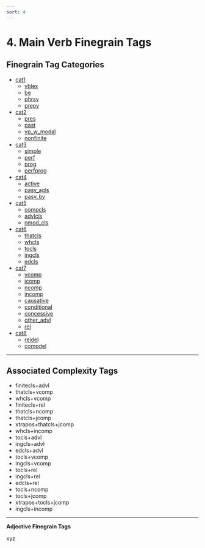 ```yaml
---
sort: 4
---
```


# 4. Main Verb Finegrain Tags

## Finegrain Tag Categories

- [cat1](4_cat1)
	- [vblex](4_cat1.md#4-1-1-vblex--(xyz))
	- [be](4_cat1.md#4-1-2-be--(xyz))
	- [phrsv](4_cat1.md#4-1-3-phrsv--(xyz))
	- [prepv](4_cat1.md#4-1-4-prepv--(xyz))
- [cat2](4_cat2) 
	- [pres](4_cat2.md#4-2-1-pres--(xyz))
	- [past](4_cat2.md#4-2-2-past--(xyz))
	- [vp_w_modal](4_cat2.md#4-2-3-vp_w_modal--(xyz))
	- [nonfinite](4_cat2.md#4-2-4-nonfinite--(xyz))
- [cat3](4_cat3)
	- [simple](4_cat3.md#4-3-1-simple--(xyz))
	- [perf](4_cat3.md#4-3-2-perf--(xyz))
	- [prog](4_cat3.md#4-3-3-prog--(xyz))
	- [perfprog](4_cat3.md#4-3-4-perfprog--(xyz))
- [cat4](4_cat4)
	- [active](4_cat4.md#4-4-1-active--(xyz))
	- [pasv_agls](4_cat4.md#4-4-2-pasv_agls--(xyz))
	- [pasv_by](4_cat4.md#4-4-3-pasv_by--(xyz))
- [cat5](4_cat5)
	- [compcls](4_cat5.md#4-5-1-compcls--(xyz))
	- [advlcls](4_cat5.md#4-5-2-advlcls--(xyz))
	- [nmod_cls](4_cat5.md#4-5-3-nmod_cls--(xyz))
- [cat6](4_cat6)
	- [thatcls](4_cat6.md#4-6-1-thatcls--(xyz))
	- [whcls](4_cat6.md#4-6-2-whcls--(xyz))
	- [tocls](4_cat6.md#4-6-3-tocls--(xyz))
	- [ingcls](4_cat6.md#4-6-4-ingcls--(xyz))
	- [edcls](4_cat6.md#4-6-5-edcls--(xyz))
- [cat7](4_cat7)
	- [vcomp](4_cat7.md#4-7-1-vcomp--(xyz))
	- [jcomp](4_cat7.md#4-7-2-jcomp--(xyz))
	- [ncomp](4_cat7.md#4-7-3-ncomp--(xyz))
	- [incomp](4_cat7.md#4-7-4-incomp--(xyz))
	- [causative](4_cat7.md#4-7-5-causative--(xyz))
	- [conditional](4_cat7.md#4-7-6-conditional--(xyz))
	- [concessive](4_cat7.md#4-7-7-concessive--(xyz))
	- [other_advl](4_cat7.md#4-7-8-other_advl--(xyz))
	- [rel](4_cat7.md#4-7-9-rel--(xyz))
- [cat8](4_cat8)
	- [reldel](4_cat8.md#4-8-1-reldel--(xyz))
	- [compdel](4_cat8.md#4-8-2-compdel--(xyz))


---
## Associated Complexity Tags

- finitecls+advl
- thatcls+vcomp
- whcls+vcomp
- finitecls+rel
- thatcls+ncomp
- thatcls+jcomp
- xtrapos+thatcls+jcomp
- whcls+incomp
- tocls+advl
- ingcls+advl
- edcls+advl
- tocls+vcomp
- ingcls+vcomp
- tocls+rel
- ingcls+rel
- edcls+rel
- tocls+ncomp
- tocls+jcomp
- xtrapos+tocls+jcomp
- ingcls+incomp

---

**Adjective Finegrain Tags**

xyz